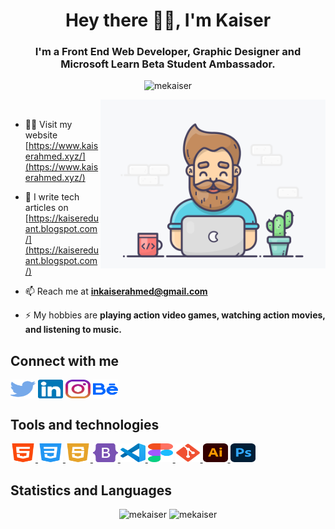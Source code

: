 <h1 align="center">Hey there 👋🏼, I'm Kaiser</h1>
<h3 align="center">I'm a Front End Web Developer, Graphic Designer and Microsoft Learn Beta Student Ambassador.</h3>

<p align="center"> <img src="https://komarev.com/ghpvc/?username=mekaiser&label=Profile%20views&color=FF6948&style=flat" alt="mekaiser" /> </p>

<img align="right" src="images/developer.gif" width="360" height="270" alt="GIF"/>

<p>&nbsp;</p>

- 👨‍💻 Visit my website [https://www.kaiserahmed.xyz/](https://www.kaiserahmed.xyz/)

- 📝 I write tech articles on [https://kaisereduant.blogspot.com/](https://kaisereduant.blogspot.com/)

- 📫 Reach me at **inkaiserahmed@gmail.com**

- ⚡ My hobbies are **playing action video games, watching action movies, and listening to music.**

## Connect with me

<p align="left">
<a href="https://twitter.com/inkaiserahmed" target="_blank"><img align="center" src="icons/connections/twitter.svg" alt="inkaiserahmed" height="30" width="40" /></a>
<a href="https://linkedin.com/in/inkaiserahmed" target="_blank"><img align="center" src="icons/connections/linkedin.svg" alt="inkaiserahmed" height="30" width="40" /></a>
<a href="https://instagram.com/inkaiserahmed" target="_blank"><img align="center" src="icons/connections/instagram.svg" alt="inkaiserahmed" height="30" width="40" /></a>
<a href="https://www.behance.net/inkaiserahmed" target="_blank"><img align="center" src="icons/connections/behance.svg" alt="inkaiserahmed" height="30" width="40" /></a>
</p>

## Tools and technologies

<p align="left"> 
<a href="https://www.w3.org/html/" target="_blank"> <img src="icons/tools and technologies/html5.svg" alt="html5" height="30" width="40"/> </a> 
<a href="https://www.w3schools.com/css/" target="_blank"> <img src="icons/tools and technologies/css3.svg" alt="css3" height="30" width="40"/> </a>
<a href="https://www.javascript.com/" target="_blank"> <img src="icons/tools and technologies/javascript.svg" alt="javascript" height="30" width="40"/> </a>
<a href="https://getbootstrap.com/" target="_blank"> <img src="icons/tools and technologies/bootstrap-5-1.svg" alt="bootstrap" height="30" width="40"/> </a>
<a href="https://code.visualstudio.com/" target="_blank"> <img src="icons/tools and technologies/Visual_Studio_Code_1.18_icon.svg" alt="vscode" height="30" width="40"/> </a>
<a href="https://www.figma.com/" target="_blank"> <img src="icons/tools and technologies/Figma-logo.svg" alt="figma" height="30" width="40"/> </a>
<a href="https://git-scm.com/" target="_blank"> <img src="icons/tools and technologies/Git_icon.svg" alt="git" height="30" width="40"/> </a>
<a href="https://www.adobe.com/in/products/illustrator.html" target="_blank"> <img src="icons/tools and technologies/Adobe_Illustrator_CC_icon.svg" alt="illustrator" height="30" width="40"/> </a>
<a href="https://www.photoshop.com/en" target="_blank"> <img src="icons/tools and technologies/Adobe_Photoshop_CC_icon.svg" alt="photoshop" height="30" width="40"/> </a>
</p>

## Statistics and Languages

<p align="center"> 
    <img src="https://github-readme-stats-wine-rho.vercel.app/api?username=mekaiser&bg_color=00000000&include_all_commits=true&count_private=true&show_icons=true&hide_rank=false&icon_color=6381AF&text_color=f2f2f2&hide_title=true&disable_animations=true" alt="mekaiser" width="411"/> 
    <img src="https://github-readme-stats-wine-rho.vercel.app/api/top-langs?username=mekaiser&theme=dark&include_all_commits=true&count_private=true&layout=compact&bg_color=00000000" alt="mekaiser" height="136" />
</p>

